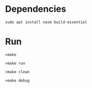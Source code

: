 # Dependencies
```
sudo apt install nasm build-essential
```

# Run
```
>make

>make run

>make clean

>make debug
```
